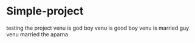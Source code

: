 # Simple-project
testing the project
venu is god boy
venu is good boy
venu is married guy
venu married the aparna
